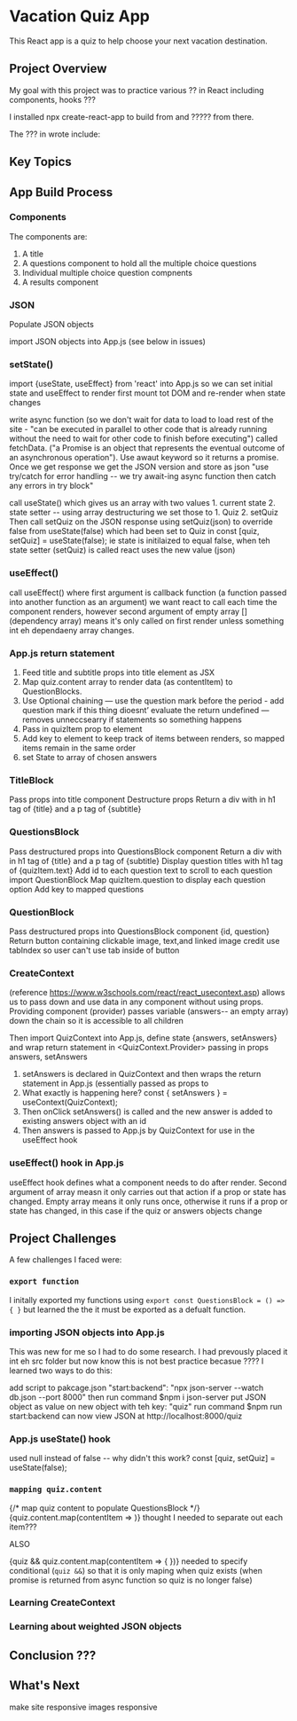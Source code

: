 # Vacation Quiz App

This React app is a quiz to help choose your next vacation destination. 

## Project Overview

My goal with this project was to practice various ?? in React including components, hooks ???

I installed npx create-react-app to build from and ????? from there.

The ??? in wrote include: 

## Key Topics

## App Build Process

### Components
The components are: 
1. A title
2. A questions component to hold all the multiple choice questions
3. Individual multiple choice question compnents
3. A results component 

### JSON
Populate JSON objects 

import JSON objects into App.js (see below in issues)

### setState()
import {useState, useEffect} from 'react' into App.js so we can set initial state and useEffect to render first mount tot DOM and re-render when state changes 

write async function (so we don't wait for data to load to load rest of the site - "can be executed in parallel to other code that is already running without the need to wait for other code to finish before executing") called fetchData. ("a Promise is an object that represents the eventual outcome of an asynchronous operation"). Use awaut keyword so it returns a promise.
Once we get response we get the JSON version and store as json
"use try/catch for error handling -- we try await-ing async function then catch any errors in try block"

call useState() which gives us an array with two values 1. current state 2. state setter -- using array destructuring we set those to 1. Quiz 2. setQuiz
Then call setQuiz on the JSON response 
using setQuiz(json) to override false from useState(false) which had been set to Quiz in const [quiz, setQuiz] = useState(false); 
ie state is initilaized to equal false, when teh state setter (setQuiz) is called react uses the new value (json)

### useEffect()
call useEffect() where first argument is callback function (a function passed into another function as an argument) we want react to call each time the component renders, however  second argument of empty array [] (dependency array) means it's only called on first render unless something int eh dependaeny array changes.

### App.js return statement
1. Feed title and subtitle props into title element as JSX
2. Map quiz.content array to render data (as contentItem) to QuestionBlocks. 
3. Use Optional chaining — use the question mark before the period - add question mark if this thing dioesnt’ evaluate the return undefined — removes unneccsearry if statements so something happens
3. Pass in quizItem prop to <QuestionsBlock/> element
4. Add key to <QuestionsBlock/> element to keep track of items between renders, so mapped items remain in the same order
5. set State to array of chosen answers 

### TitleBlock
Pass props into title component 
Destructure props
Return a div with in h1 tag of {title} and a p tag of {subtitle} 

### QuestionsBlock
Pass destructured props into QuestionsBlock component 
Return a div with in h1 tag of {title} and a p tag of {subtitle} 
Display question titles with h1 tag of {quizItem.text}
Add id to each question text to scroll to each question
import QuestionBlock
Map quizItem.question to display each question option
Add key to mapped questions 

### QuestionBlock
Pass destructured props into QuestionsBlock component {id, question}
Return button containing clickable image, text,and linked image credit
use tabIndex so user can't use tab inside of button 

### CreateContext
(reference https://www.w3schools.com/react/react_usecontext.asp)
allows us to pass down and use data in any component without using props. Providing component (provider) passes variable (answers-- an empty array) down the chain so it is accessible to all children

Then import QuizContext into App.js, define state {answers, setAnswers} and wrap return statement in <QuizContext.Provider> passing in props answers, setAnswers

1. setAnswers is declared in QuizContext and then wraps the return statement in App.js (essentially passed as props to <QuestionBlock />
2. What exactly is happening here? const { setAnswers } = useContext(QuizContext);
3. Then onClick setAnswers() is called and the new answer is added to existing answers object with an id
4. Then answers is passed to App.js by QuizContext for use in the useEffect hook 

### useEffect() hook in App.js
useEffect hook defines what a component needs to do after render. Second argument of array measn it only carries out that action if a prop or state has changed. Empty array means it only runs once, otherwise it runs if a prop or state has changed, in this case if the quiz or answers objects change 


## Project Challenges

A few challenges I faced were: 

### `export function`

I initally exported my functions using 
`export const QuestionsBlock = () => {
}`
but learned the the it must be exported as a defualt function.


### importing JSON objects into App.js

This was new for me so I had to do some research. I had prevously placed it int eh src folder but now know this is not best practice becasue ???? I learned two ways to do this: 

add script to pakcage.json "start:backend": "npx json-server --watch db.json --port 8000" then run command $npm i json-server
put JSON object as value on new object with teh key: "quiz"
run command $npm run start:backend
can now view JSON at http://localhost:8000/quiz

### App.js useState() hook
used null instead of false -- why didn't this work?
const [quiz, setQuiz] = useState(false);

### `mapping quiz.content`

{/* map quiz content to populate QuestionsBlock */}
      {quiz.content.map(contentItem => 
        <QuestionsBlock quizItem={contentItem}/>
        )}
thought I needed to separate out each item???

ALSO 

{quiz && quiz.content.map(contentItem => {
        <QuestionsBlock quizItem={contentItem}/>
      })}
needed to specify conditional (`quiz &&`) so that it is only maping when quiz exists (when promise is returned from async function so quiz is no longer false)

### Learning CreateContext 

### Learning about weighted JSON objects 

## Conclusion ???


## What's Next
make site responsive 
images responsive


